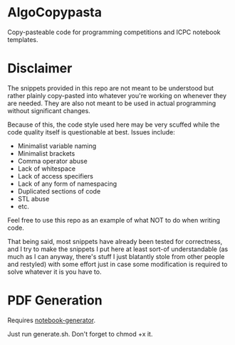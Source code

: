 # AlgoCopypasta
Copy-pasteable code for programming competitions and ICPC notebook templates.

# Disclaimer
The snippets provided in this repo are not meant to be understood but rather plainly copy-pasted into whatever you're working on whenever they are needed. They are also not meant to be used in actual programming without significant changes.

Because of this, the code style used here may be very scuffed while the code quality itself is questionable at best. Issues include:
- Minimalist variable naming
- Minimalist brackets
- Comma operator abuse
- Lack of whitespace
- Lack of access specifiers
- Lack of any form of namespacing
- Duplicated sections of code
- STL abuse
- etc.

Feel free to use this repo as an example of what NOT to do when writing code.

That being said, most snippets have already been tested for correctness, and I try to make the snippets I put here at least sort-of understandable (as much as I can anyway, there's stuff I just blatantly stole from other people and restyled) with some effort just in case some modification is required to solve whatever it is you have to.

# PDF Generation
Requires [notebook-generator](https://github.com/pin3da/notebook-generator).

Just run generate.sh. Don't forget to chmod +x it.
